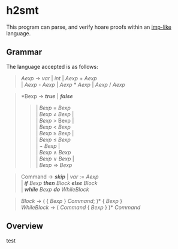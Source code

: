 # h2smt
This program can parse, and verify hoare proofs within an [imp-like](https://en.wikipedia.org/wiki/IMP_(programming_language)) language.

## Grammar
The language accepted is as follows: 

>*Aexp* &rarr; *var* | *int* | *Aexp* + *Aexp* \
>  | *Aexp* - *Aexp* | *Aexp* * *Aexp* | *Aexp* / *Aexp*
  
>*Bexp &rarr; ***true*** | ***false*** 
>>  | *Bexp* = *Bexp* \
>  | *Bexp* &ne; *Bexp* | \
>  | *Bexp* > Bexp | \
>  | *Bexp* < *Bexp* \
>  | *Bexp* &ge; *Bexp* | \
>  | *Bexp* &le; *Bexp* \
>  | &not; *Bexp* | \
>  | *Bexp* &#8743; *Bexp* \
>  | *Bexp* &#8744; *Bexp* | \
>  | *Bexp* &rArr; *Bexp*
  
>Command &rarr; ***skip*** | *var* := *Aexp* \
>  | ***if*** *Bexp* ***then*** *Block* ***else*** *Block* \
>  | ***while*** *Bexp* ***do*** *WhileBlock*
  
>*Block* &rarr; ( { *Bexp* } *Command*; )* { *Bexp* } \
>*WhileBlock* &rarr; ( *Command* { *Bexp* } )* *Command*

## Overview
test

